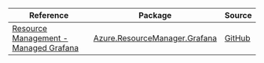 | Reference | Package | Source |
|---|---|---|
|[Resource Management - Managed Grafana](resourcemanager.grafana-readme.md)|[Azure.ResourceManager.Grafana](https://www.nuget.org/packages/Azure.ResourceManager.Grafana)|[GitHub](https://github.com/Azure/azure-sdk-for-net/blob/main/sdk/grafana/Azure.ResourceManager.Grafana)|
